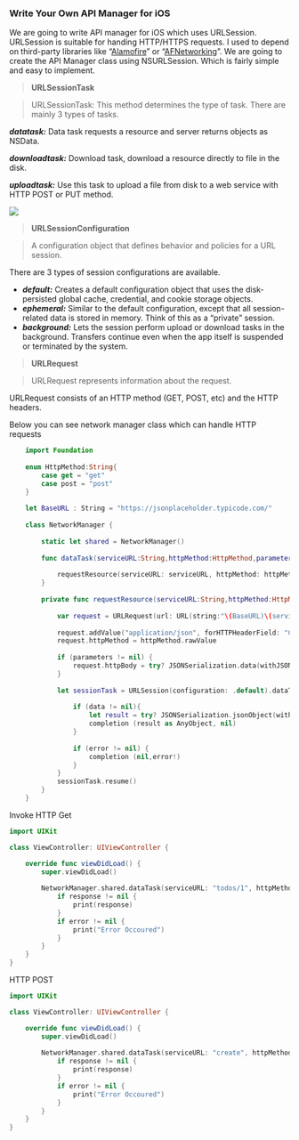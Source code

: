 ### Write Your Own API Manager for iOS

We are going to write API manager for iOS which uses URLSession. URLSession is suitable for handing HTTP/HTTPS requests. I used to depend on third-party libraries like “[Alamofire](https://github.com/Alamofire/Alamofire)” or “[AFNetworking](https://github.com/AFNetworking/AFNetworking)”. We are going to create the API Manager class using NSURLSession. Which is fairly simple and easy to implement.

> **URLSessionTask**

> URLSessionTask: This method determines the type of task. There are mainly 3 types of tasks.

**_datatask:_** Data task requests a resource and server returns objects as NSData.

**_downloadtask:_** Download task, download a resource directly to file in the disk.

**_uploadtask:_** Use this task to upload a file from disk to a web service with HTTP POST or PUT method.

![](https://cdn-images-1.medium.com/max/800/0*dHf1S5I_IV0QbfRw.png)

  

> **URLSessionConfiguration**

> A configuration object that defines behavior and policies for a URL session.

There are 3 types of session configurations are available.

-   **_default:_** Creates a default configuration object that uses the disk-persisted global cache, credential, and cookie storage objects.
-   **_ephemeral:_** Similar to the default configuration, except that all session-related data is stored in memory. Think of this as a “private” session.
-   **_background:_** Lets the session perform upload or download tasks in the background. Transfers continue even when the app itself is suspended or terminated by the system.

> **URLRequest**

> URLRequest represents information about the request.

URLRequest consists of an HTTP method (GET, POST, etc) and the HTTP headers.

Below you can see network manager class which can handle HTTP requests

```swift
    import Foundation
    
    enum HttpMethod:String{
        case get = "get"
        case post = "post"
    }
    
    let BaseURL : String = "https://jsonplaceholder.typicode.com/"
    
    class NetworkManager {
        
        static let shared = NetworkManager()
        
        func dataTask(serviceURL:String,httpMethod:HttpMethod,parameters:[String:String]?,completion:@escaping (AnyObject?, Error?) -> Void) -> Void {
           
            requestResource(serviceURL: serviceURL, httpMethod: httpMethod, parameters: parameters, completion: completion)
        }
        
        private func requestResource(serviceURL:String,httpMethod:HttpMethod,parameters:[String:String]?,completion:@escaping (AnyObject?, Error?) -> Void) -> Void {
            
            var request = URLRequest(url: URL(string:"\(BaseURL)\(serviceURL)")!)
           
            request.addValue("application/json", forHTTPHeaderField: "Content-Type")
            request.httpMethod = httpMethod.rawValue
            
            if (parameters != nil) {
                request.httpBody = try? JSONSerialization.data(withJSONObject: parameters!, options: .prettyPrinted)
            }
            
            let sessionTask = URLSession(configuration: .default).dataTask(with: request) { (data, response, error) in
                
                if (data != nil){
                    let result = try? JSONSerialization.jsonObject(with: data!, options: .mutableContainers)
                    completion (result as AnyObject, nil)
                }
                    
                if (error != nil) {
                    completion (nil,error!)
                }
            }
            sessionTask.resume()
        }
    }
```
Invoke HTTP Get

```swift
import UIKit

class ViewController: UIViewController {

    override func viewDidLoad() {
        super.viewDidLoad()
        
        NetworkManager.shared.dataTask(serviceURL: "todos/1", httpMethod: .get, parameters: nil) { (response, error) in
            if response != nil {
                print(response)
            }
            if error != nil {
                print("Error Occoured")
            }
        } 
    }
}
```

HTTP POST

```swift
import UIKit

class ViewController: UIViewController {

    override func viewDidLoad() {
        super.viewDidLoad()
        
        NetworkManager.shared.dataTask(serviceURL: "create", httpMethod: .post, parameters: ["name":"rinto","salary":"456","age":"30"]) { (response, error) in
            if response != nil {
                print(response)
            }
            if error != nil {
                print("Error Occoured")
            }
        }
    }
}
```
